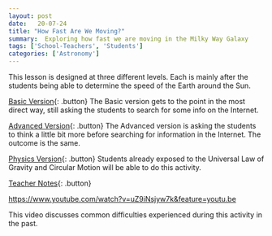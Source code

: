```yaml
---
layout: post
date:   20-07-24
title: "How Fast Are We Moving?"
summary:  Exploring how fast we are moving in the Milky Way Galaxy
tags: ['School-Teachers', 'Students']
categories: ['Astronomy'] 
---
```

This lesson is designed at three different levels.  Each is mainly after the students being able to determine the speed of the Earth around the Sun.  

[Basic Version](https://drive.google.com/file/d/16kOIq_1x2TTggZz2ao1H7ypAyL5KdrFu/view?usp=sharing){: .button}
The Basic version gets to the point in the most direct way, still asking the students to search for some info on the Internet.

[Advanced Version](https://drive.google.com/file/d/1LanYTHlZKrMlAsa0Ofu3uTW39kQYeUhb/view?usp=sharing){: .button}
The Advanced version is asking the students to think a little bit more before searching for information in the Internet.  The outcome is the same.

[Physics Version](https://docs.google.com/document/d/15UM0xx6I1MEU0DSmq8ptyxpJwmIa3muMem8us5xnG0E/edit?usp=sharing){: .button}
Students already exposed to the Universal Law of Gravity and Circular Motion will be able to do this activity.

[Teacher Notes](https://docs.google.com/document/d/1wpvKYHrdWjpbbzHOWjYOjCK95BkYc4WE0pzj2UZ3auI/edit?usp=sharing){: .button}

https://www.youtube.com/watch?v=uZ9iNsjyw7k&feature=youtu.be

This video discusses common difficulties experienced during this activity in the past.
